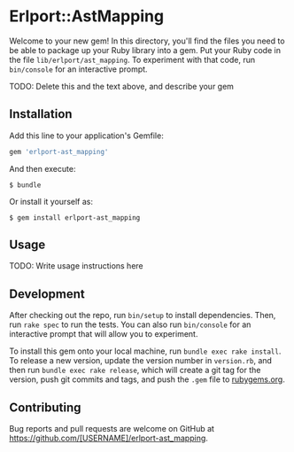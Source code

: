 # Erlport::AstMapping

Welcome to your new gem! In this directory, you'll find the files you need to be able to package up your Ruby library into a gem. Put your Ruby code in the file `lib/erlport/ast_mapping`. To experiment with that code, run `bin/console` for an interactive prompt.

TODO: Delete this and the text above, and describe your gem

## Installation

Add this line to your application's Gemfile:

```ruby
gem 'erlport-ast_mapping'
```

And then execute:

    $ bundle

Or install it yourself as:

    $ gem install erlport-ast_mapping

## Usage

TODO: Write usage instructions here

## Development

After checking out the repo, run `bin/setup` to install dependencies. Then, run `rake spec` to run the tests. You can also run `bin/console` for an interactive prompt that will allow you to experiment.

To install this gem onto your local machine, run `bundle exec rake install`. To release a new version, update the version number in `version.rb`, and then run `bundle exec rake release`, which will create a git tag for the version, push git commits and tags, and push the `.gem` file to [rubygems.org](https://rubygems.org).

## Contributing

Bug reports and pull requests are welcome on GitHub at https://github.com/[USERNAME]/erlport-ast_mapping.

